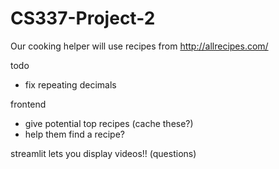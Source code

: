 # CS337-Project-2

Our cooking helper will use recipes from http://allrecipes.com/

todo 
- fix repeating decimals 

frontend
- give potential top recipes (cache these?)
- help them find a recipe?

streamlit lets you display videos!! (questions)